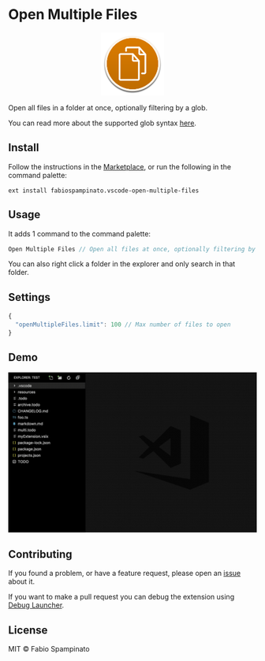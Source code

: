 # Open Multiple Files

<p align="center">
	<img src="https://raw.githubusercontent.com/fabiospampinato/vscode-open-multiple-files/master/resources/logo-128x128.png" alt="Logo">
</p>

Open all files in a folder at once, optionally filtering by a glob.

You can read more about the supported glob syntax [here](https://code.visualstudio.com/docs/extensionAPI/vscode-api#GlobPattern).

## Install

Follow the instructions in the [Marketplace](https://marketplace.visualstudio.com/items?itemName=fabiospampinato.vscode-open-multiple-files), or run the following in the command palette:

```shell
ext install fabiospampinato.vscode-open-multiple-files
```

## Usage

It adds 1 command to the command palette:

```js
Open Multiple Files // Open all files at once, optionally filtering by a glob
```

You can also right click a folder in the explorer and only search in that folder.

## Settings

```js
{
  "openMultipleFiles.limit": 100 // Max number of files to open
}
```

## Demo

![Demo](resources/demo.gif)

## Contributing

If you found a problem, or have a feature request, please open an [issue](https://github.com/fabiospampinato/vscode-open-multiple-files/issues) about it.

If you want to make a pull request you can debug the extension using [Debug Launcher](https://marketplace.visualstudio.com/items?itemName=fabiospampinato.vscode-debug-launcher).

## License

MIT © Fabio Spampinato
